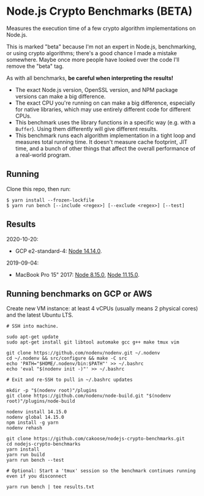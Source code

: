# Node.js Crypto Benchmarks (BETA)

Measures the execution time of a few crypto algorithm implementations on Node.js.

This is marked "beta" because I'm not an expert in Node.js, benchmarking, or using crypto algorithms; there's a good chance I made a mistake somewhere.  Maybe once more people have looked over the code I'll remove the "beta" tag.

As with all benchmarks, **be careful when interpreting the results!**
- The exact Node.js version, OpenSSL version, and NPM package versions can make a big difference.
- The exact CPU you're running on can make a big difference, especially for native libraries, which may use entirely different code for different CPUs.
- This benchmark uses the library functions in a specific way (e.g. with a `Buffer`).  Using them differently will give different results.
- This benchmark runs each algorithm implementation in a tight loop and measures total running time.  It doesn't measure cache footprint, JIT time, and a bunch of other things that affect the overall performance of a real-world program.

## Running

Clone this repo, then run:

```
$ yarn install --frozen-lockfile
$ yarn run bench [--include <regex>] [--exclude <regex>] [--test]
```

## Results

2020-10-20:
- GCP e2-standard-4: [Node 14.14.0](results/2020-10-29-Node-14.14.0-GCP-e2-standard-4.txt).

2019-09-04:
- MacBook Pro 15" 2017: [Node 8.15.0](results/2019-09-04-Node-8.15.0-MacBook-Pro-15-2017.txt), [Node 11.15.0](results/2019-09-04-Node-11.15.0-MacBook-Pro-15-2017.txt).

## Running benchmarks on GCP or AWS

Create new VM instance: at least 4 vCPUs (usually means 2 physical cores) and the latest Ubuntu LTS.

```
# SSH into machine.

sudo apt-get update
sudo apt-get install git libtool automake gcc g++ make tmux vim

git clone https://github.com/nodenv/nodenv.git ~/.nodenv
cd ~/.nodenv && src/configure && make -C src
echo 'PATH="$HOME/.nodenv/bin:$PATH"' >> ~/.bashrc
echo 'eval "$(nodenv init -)"' >> ~/.bashrc

# Exit and re-SSH to pull in ~/.bashrc updates

mkdir -p "$(nodenv root)"/plugins
git clone https://github.com/nodenv/node-build.git "$(nodenv root)"/plugins/node-build

nodenv install 14.15.0
nodenv global 14.15.0
npm install -g yarn
nodenv rehash

git clone https://github.com/cakoose/nodejs-crypto-benchmarks.git
cd nodejs-crypto-benchmarks
yarn install
yarn run build
yarn run bench --test

# Optional: Start a 'tmux' session so the benchmark continues running even if you disconnect

yarn run bench | tee results.txt
```
